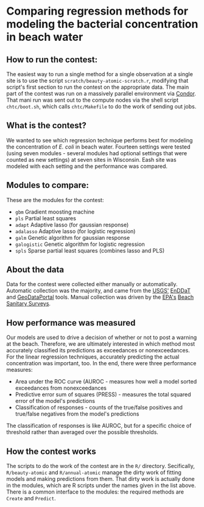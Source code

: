 # Comparing regression methods for modeling the bacterial concentration in beach water


## How to run the contest:
The easiest way to run a single method for a single observation at a single site is to use the script `scratch/beauty-atomic-scratch.r`, modifying that script's first section to run the contest on the appropriate data. The main part of the contest was run on a massively parallel environment via [Condor](http://research.cs.wisc.edu/htcondor/). That mani run was sent out to the compute nodes via the shell script `chtc/boot.sh`, which calls `chtc/Makefile` to do the work of sending out jobs.

## What is the contest?
We wanted to see which regression technique performs best for modeling the concentration of *E. coli* in beach water. Fourteen settings were tested (using seven modules - several modules had optional settings that were counted as new settings) at seven sites in Wisconsin. Eash site was modeled with each setting and the performance was compared.

## Modules to compare:
These are the modules for the contest:

 - `gbm` Gradient moosting machine
 - `pls` Partial least squares
 - `adapt` Adaptive lasso (for gaussian response)
 - `adalasso` Adaptive lasso (for logistic regression)
 - `galm` Genetic algorithm for gaussian response
 - `galogistic` Genetic algorithm for logistic regression
 - `spls` Sparse partial least squares (combines lasso and PLS)
 
## About the data
Data for the contest were collected either manually or automatically. Automatic collection was the majority, and came from the [USGS'](http://usgs.gov) [EnDDaT](http://cida.usgs.gov/enddat/) and [GeoDataPortal](http://cida.usgs.gov/gdp/) tools. Manual collection was driven by the [EPA's](http://epa.gov) [Beach Sanitary Surveys](http://water.epa.gov/type/oceb/beaches/sanitarysurvey_index.cfm).

## How performance was measured
Our models are used to drive a decision of whether or not to post a warning at the beach. Therefore, we are ultimately interested in which method most accurately classified its predictions as exceedances or nonexceedances. For the linear regression techniques, accurately predicting the actual concentration was important, too. In the end, there were three performance measures:

 - Area under the ROC curve (AUROC - measures how well a model sorted exceedances from nonexceedances
 - Predictive error sum of squares (PRESS) - measures the total squared error of the model's predictions
 - Classification of responses - counts of the true/false positives and true/false negatives from the model's predictions
 
The classification of responses is like AUROC, but for a specific choice of threshold rather than averaged over the possible thresholds.
 
## How the contest works
The scripts to do the work of the contest are in the `R/` directory. Secifically, `R/beauty-atomic` and `R/annual-atomic` manage the dirty work of fitting models and making predictions from them. That dirty work is actually done in the modules, which are R scripts under the names given in the list above. There is a common interface to the modules: the required methods are `Create` and `Predict`.